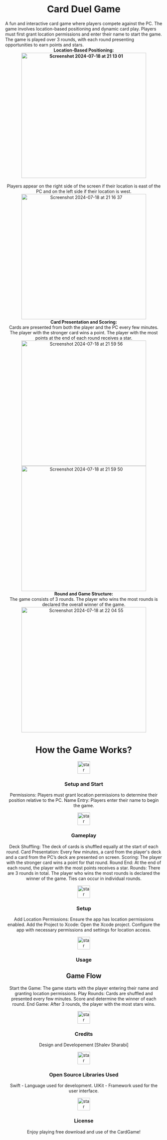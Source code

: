 <div style="text-align: center;">
    <h1 align="center" style="font-size: 30px;">Card Duel Game</h1>
</div>
A fun and interactive card game where players compete against the PC. The game involves location-based positioning and dynamic card play. Players must first grant location permissions and enter their name to start the game. The game is played over 3 rounds, with each round presenting opportunities to earn points and stars.
<div align="center">
    <b>
        Location-Based Positioning:
        <br>
        <img width="400" alt="Screenshot 2024-07-18 at 21 13 01" src="https://github.com/user-attachments/assets/039ef93c-c7b6-41cf-a6b9-3e5d23f1ab76">
        <br>
    </b>
    <br>
    Players appear on the right side of the screen if their location is east of the PC and on the left side if their location is west.
    <br>
   <img width="400" alt="Screenshot 2024-07-18 at 21 16 37" src="https://github.com/user-attachments/assets/9c385581-7ea9-42f3-804e-afe855ca8d8c">
    <br>
    <b>
        Card Presentation and Scoring:</b>
    <br>
    Cards are presented from both the player and the PC every few minutes. The player with the stronger card wins a point. The player with the most points at the end of each round receives a star.
    <br>
    <img width="400" alt="Screenshot 2024-07-18 at 21 59 56" src="https://github.com/user-attachments/assets/871b3a50-1983-4c11-a6c5-779e3264c6f3">
    <img width="400" alt="Screenshot 2024-07-18 at 21 59 50" src="https://github.com/user-attachments/assets/93721874-285d-4aae-95ac-f239862c1bdc">
    <br>
    <b>
        Round and Game Structure:</b>
    <br>
    The game consists of 3 rounds. The player who wins the most rounds is declared the overall winner of the game.
    <br>
    <img width="400" alt="Screenshot 2024-07-18 at 22 04 55" src="https://github.com/user-attachments/assets/4ff77308-9820-4084-b729-19940a83ae08">

# How the Game Works?
<img width="40" alt="star" src="https://github.com/user-attachments/assets/1af04b45-dbbd-4661-953c-4acba787bf8d"> 

### Setup and Start
  Permissions: Players must grant location permissions to determine their position relative to the PC.
  Name Entry: Players enter their name to begin the game.

   <img width="40" alt="star" src="https://github.com/user-attachments/assets/1af04b45-dbbd-4661-953c-4acba787bf8d"> 
   
   ### Gameplay
  Deck Shuffling: The deck of cards is shuffled equally at the start of each round.
  Card Presentation: Every few minutes, a card from the player's deck and a card from the PC’s deck are presented on screen.
  Scoring: The player with the stronger card wins a point for that round.
  Round End: At the end of each round, the player with the most points receives a star.
  Rounds: There are 3 rounds in total. The player who wins the most rounds is declared the winner of the game. Ties can occur in individual rounds.
  
   <img width="40" alt="star" src="https://github.com/user-attachments/assets/1af04b45-dbbd-4661-953c-4acba787bf8d">
   
   ### Setup
  Add Location Permissions: Ensure the app has location permissions enabled.
  Add the Project to Xcode:
  Open the Xcode project.
  Configure the app with necessary permissions and settings for location access.
  
   <img width="40" alt="star" src="https://github.com/user-attachments/assets/1af04b45-dbbd-4661-953c-4acba787bf8d">
   
   ### Usage
  ## Game Flow
  Start the Game: The game starts with the player entering their name and granting location permissions.
  Play Rounds: Cards are shuffled and presented every few minutes. Score and determine the winner of each round.
  End Game: After 3 rounds, the player with the most stars wins.
  
   <img width="40" alt="star" src="https://github.com/user-attachments/assets/1af04b45-dbbd-4661-953c-4acba787bf8d">
   
   ### Credits
Design and Developement
  [Shalev Sharabi]
  
   <img width="40" alt="star" src="https://github.com/user-attachments/assets/1af04b45-dbbd-4661-953c-4acba787bf8d">

   ### Open Source Libraries Used
  Swift - Language used for development.
  UIKit - Framework used for the user interface.

   <img width="40" alt="star" src="https://github.com/user-attachments/assets/1af04b45-dbbd-4661-953c-4acba787bf8d">
   
   ### License
  Enjoy playing free download and use of the CardGame!
  
</div>
